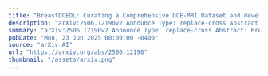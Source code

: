 ```yaml
---
title: "BreastDCEDL: Curating a Comprehensive DCE-MRI Dataset and developing a Transformer Implementation for Breast Cancer Treatment Response Prediction"
description: "arXiv:2506.12190v2 Announce Type: replace-cross Abstract: Breast cancer remains a leading cause of cancer-related mortality worldwide, making early detection and accurate treatment response monitoring critical priorities. We present BreastDCEDL, a curated, deep learning-ready dataset comprising pre-treatment 3D Dynamic Contrast-Enhanced MRI (DCE-MRI) scans from 2,070 breast cancer patients drawn from the I-SPY1, I-SPY2, and Duke cohorts, all sourced from The Cancer Imaging Archive. The raw DICOM imaging data were rigorously converted into standardized 3D NIfTI volumes with preserved signal integrity, accompanied by unified tumor annotations and harmonized clinical metadata including pathologic complete response (pCR), hormone receptor (HR), and HER2 status. Although DCE-MRI provides essential diagnostic information and deep learning offers tremendous potential for analyzing such complex data, progress has been limited by lack of accessible, public, multicenter datasets. BreastDCEDL addresses this gap by enabling development of advanced models, including state-of-the-art transformer architectures that require substantial training data. To demonstrate its capacity for robust modeling, we developed the first transformer-based model for breast DCE-MRI, leveraging Vision Transformer (ViT) architecture trained on RGB-fused images from three contrast phases (pre-contrast, early post-contrast, and late post-contrast). Our ViT model achieved state-of-the-art pCR prediction performance in HR+/HER2- patients (AUC 0.94, accuracy 0.93). BreastDCEDL includes predefined benchmark splits, offering a framework for reproducible research and enabling clinically meaningful modeling in breast cancer imaging."
summary: "arXiv:2506.12190v2 Announce Type: replace-cross Abstract: Breast cancer remains a leading cause of cancer-related mortality worldwide, making early detection and accurate treatment response monitoring critical priorities. We present BreastDCEDL, a curated, deep learning-ready dataset comprising pre-treatment 3D Dynamic Contrast-Enhanced MRI (DCE-MRI) scans from 2,070 breast cancer patients drawn from the I-SPY1, I-SPY2, and Duke cohorts, all sourced from The Cancer Imaging Archive. The raw DICOM imaging data were rigorously converted into standardized 3D NIfTI volumes with preserved signal integrity, accompanied by unified tumor annotations and harmonized clinical metadata including pathologic complete response (pCR), hormone receptor (HR), and HER2 status. Although DCE-MRI provides essential diagnostic information and deep learning offers tremendous potential for analyzing such complex data, progress has been limited by lack of accessible, public, multicenter datasets. BreastDCEDL addresses this gap by enabling development of advanced models, including state-of-the-art transformer architectures that require substantial training data. To demonstrate its capacity for robust modeling, we developed the first transformer-based model for breast DCE-MRI, leveraging Vision Transformer (ViT) architecture trained on RGB-fused images from three contrast phases (pre-contrast, early post-contrast, and late post-contrast). Our ViT model achieved state-of-the-art pCR prediction performance in HR+/HER2- patients (AUC 0.94, accuracy 0.93). BreastDCEDL includes predefined benchmark splits, offering a framework for reproducible research and enabling clinically meaningful modeling in breast cancer imaging."
pubDate: "Mon, 23 Jun 2025 00:00:00 -0400"
source: "arXiv AI"
url: "https://arxiv.org/abs/2506.12190"
thumbnail: "/assets/arxiv.png"
---
```


